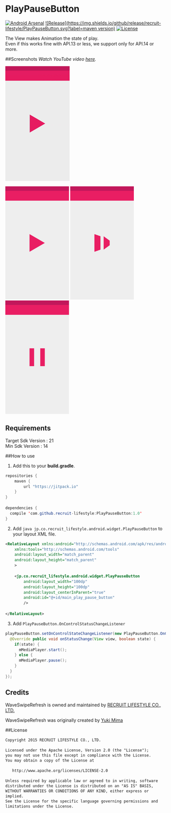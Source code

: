 # PlayPauseButton
[![Android Arsenal](https://img.shields.io/badge/Android%20Arsenal-PlayPauseButton-brightgreen.svg?style=flat)](http://android-arsenal.com/details/1/2247)
[![Release](https://img.shields.io/github/release/recruit-lifestyle/PlayPauseButton.svg?label=maven version)](https://github.com/recruit-lifestyle/PlayPauseButton)
[![License](https://img.shields.io/hexpm/l/plug.svg)]()

The View makes Animation the state of play.  
Even if this works fine with API.13 or less, we support only for API.14 or more.  

##Screenshots
*Watch YouTube video [here](https://www.youtube.com/watch?v=p9mtTcH2gAo&feature=youtu.be).*  

![](./sc/animation.gif)  

<img src="./sc/sc1.png" width="200">
<img src="./sc/sc2.png" width="200">
<img src="./sc/sc3.png" width="200">

## Requirements
Target Sdk Version : 21  
Min Sdk Version : 14  

##How to use
1) Add this to your **build.gradle**.
```java
repositories {
    maven {
        url "https://jitpack.io"
    }
}

dependencies {
  compile 'com.github.recruit-lifestyle:PlayPauseButton:1.0'
}
```  

2) Add ```java jp.co.recruit_lifestyle.android.widget.PlayPauseButton```  to your layout XML file.
```xml
<RelativeLayout xmlns:android="http://schemas.android.com/apk/res/android"
    xmlns:tools="http://schemas.android.com/tools"
    android:layout_width="match_parent"
    android:layout_height="match_parent"
    >

    <jp.co.recruit_lifestyle.android.widget.PlayPauseButton
        android:layout_width="100dp"
        android:layout_height="100dp"
        android:layout_centerInParent="true"
        android:id="@+id/main_play_pause_button"
        />

</RelativeLayout>
```  

3) Add ```PlayPauseButton.OnControlStatusChangeListener```  
```java
playPauseButton.setOnControlStateChangeListener(new PlayPauseButton.OnControlStatusChangeListener() {
  @Override public void onStatusChange(View view, boolean state) {
    if(state) {
      mMediaPlayer.start();
    } else {
      mMediaPlayer.pause();
    }
  }
});
```

## Credits

WaveSwipeRefresh is owned and maintained by [RECRUIT LIFESTYLE CO., LTD.](http://www.recruit-lifestyle.co.jp/)

WaveSwipeRefresh was originally created by [Yuki Mima](https://github.com/amyu)  


##License

    Copyright 2015 RECRUIT LIFESTYLE CO., LTD.

    Licensed under the Apache License, Version 2.0 (the "License");
    you may not use this file except in compliance with the License.
    You may obtain a copy of the License at

       http://www.apache.org/licenses/LICENSE-2.0

    Unless required by applicable law or agreed to in writing, software
    distributed under the License is distributed on an "AS IS" BASIS,
    WITHOUT WARRANTIES OR CONDITIONS OF ANY KIND, either express or implied.
    See the License for the specific language governing permissions and
    limitations under the License.
